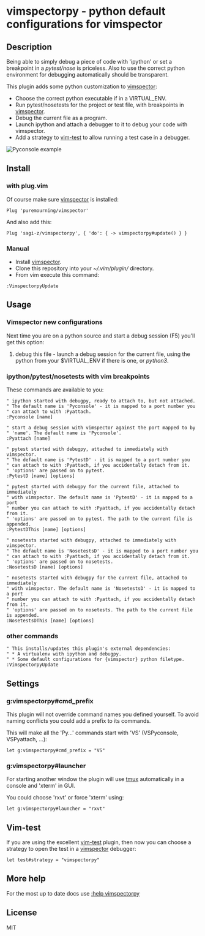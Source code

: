 # vimspectorpy - python default configurations for vimspector

## Description

Being able to simply debug a piece of code with 'ipython' or set a breakpoint
in a *pytest/nose* is priceless. Also to use the correct python
environment for debugging automatically should be transparent.

This plugin adds some python customization to [vimspector]:

* Choose the correct python executable if in a VIRTUAL_ENV.
* Run pytest/nosetests for the project or test file, with breakpoints in
  [vimspector].
* Debug the current file as a program.
* Launch ipython and attach a debugger to it to debug your code with vimspector.
* Add a strategy to [vim-test] to allow running a test case in a debugger.

![Pyconsole example](Pyconsole.gif "ipython console debug your code with vimspector")

## Install

### with plug.vim

Of course make sure [vimspector] is installed:

`Plug 'puremourning/vimspector'`

And also add this:

`Plug 'sagi-z/vimspectorpy', { 'do': { -> vimspectorpy#update() } }`

### Manual

* Install [vimspector].
* Clone this repository into your *~/.vim/plugin/* directory.
* From vim execute this command:

```vim
:VimspectorpyUpdate 
```

## Usage

### Vimspector new configurations

Next time you are on a python source and start a debug session (F5) you'll get
this option:

1. debug this file - launch a debug session for the current file, using the
   python from your $VIRTUAL_ENV if there is one, or *python3*.

### ipython/pytest/nosetests with vim breakpoints

These commands are available to you:

```vim
" ipython started with debugpy, ready to attach to, but not attached.
" The default name is 'Pyconsole' - it is mapped to a port number you
" can attach to with :Pyattach.
:Pyconsole [name]

" start a debug session with vimspector against the port mapped to by
" 'name'. The default name is 'Pyconsole'.
:Pyattach [name]

" pytest started with debugpy, attached to immediately with vimspector.
" The default name is 'PytestD' - it is mapped to a port number you
" can attach to with :Pyattach, if you accidentally detach from it.
" 'options' are passed on to pytest.
:PytestD [name] [options]

" pytest started with debugpy for the current file, attached to immediately
" with vimspector. The default name is 'PytestD' - it is mapped to a port
" number you can attach to with :Pyattach, if you accidentally detach from it.
" 'options' are passed on to pytest. The path to the current file is appended.
:PytestDThis [name] [options]

" nosetests started with debugpy, attached to immediately with vimspector.
" The default name is 'NosetestsD' - it is mapped to a port number you
" can attach to with :Pyattach, if you accidentally detach from it.
" 'options' are passed on to nosetests.
:NosetestsD [name] [options]

" nosetests started with debugpy for the current file, attached to immediately
" with vimspector. The default name is 'NosetestsD' - it is mapped to a port
" number you can attach to with :Pyattach, if you accidentally detach from it.
" 'options' are passed on to nosetests. The path to the current file is appended.
:NosetestsDThis [name] [options]
```

### other commands

```vim
" This installs/updates this plugin's external dependencies:
" * A virtualenv with ipython and debugpy.
" * Some default configurations for {vimspector} python filetype.
:VimspectorpyUpdate
```

## Settings

### g:vimspectorpy#cmd_prefix

This plugin will not override command names you defined yourself.  To avoid
naming conflicts you could add a prefix to its commands.

This will make all the 'Py...' commands start with 'VS' (VSPyconsole,
VSPyattach, ...):

```vim
let g:vimspectorpy#cmd_prefix = "VS"
```

### g:vimspectorpy#launcher

For starting another window the plugin will use [tmux] automatically in a
console and 'xterm' in GUI.

You could choose 'rxvt' or force 'xterm' using:

```vim
let g:vimspectorpy#launcher = "rxvt"
```

## Vim-test

If you are using the excellent [vim-test] plugin, then now you can choose a
strategy to open the test in a [vimspector] debugger:

```vim
let test#strategy = "vimspectorpy"
```

## More help

For the most up to date docs use [:help vimspectorpy](doc/vimspectorpy.txt)

## License

MIT

[vimspector]: https://github.com/puremourning/vimspector
[tmux]:       https://github.com/tmux/tmux/wiki
[vim-test]:   https://github.com/vim-test/vim-test
